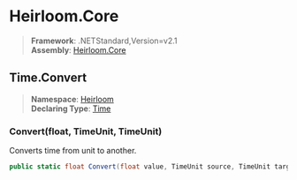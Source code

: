 # Heirloom.Core

> **Framework**: .NETStandard,Version=v2.1  
> **Assembly**: [Heirloom.Core][0]  

## Time.Convert

> **Namespace**: [Heirloom][0]  
> **Declaring Type**: [Time][1]  

### Convert(float, TimeUnit, TimeUnit)

Converts time from unit to another.

```cs
public static float Convert(float value, TimeUnit source, TimeUnit target)
```

[0]: ../../../Heirloom.Core.md
[1]: ../Time.md
